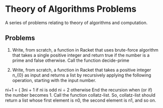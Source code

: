 # Theory of Algorithms Problems

A series of problems relating to theory of algorithms and computation.

## Problems

1. Write, from scratch, a function in Racket that uses brute-force algorithm that takes a single positive integer and return true if the number is a prime and false otherwise.
 Call the function decide-prime

2. Write, from scratch, a function in Racket that takes a positive integer n_{0} as input
and returns a list by recursively applying the following operation, starting with the
input number.

ni+1 =
(
3ni + 1 if ni
is odd
ni ÷ 2 otherwise
End the recursion when (or if) the number becomes 1. Call the function collatz-list.
So, collatz-list should return a list whose first element is n0, the second element
is n1, and so on.
